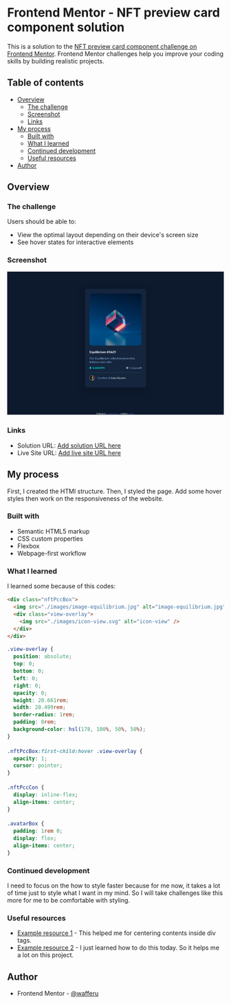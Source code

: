 # Frontend Mentor - NFT preview card component solution

This is a solution to the [NFT preview card component challenge on Frontend Mentor](https://www.frontendmentor.io/challenges/nft-preview-card-component-SbdUL_w0U). Frontend Mentor challenges help you improve your coding skills by building realistic projects.

## Table of contents

- [Overview](#overview)
  - [The challenge](#the-challenge)
  - [Screenshot](#screenshot)
  - [Links](#links)
- [My process](#my-process)
  - [Built with](#built-with)
  - [What I learned](#what-i-learned)
  - [Continued development](#continued-development)
  - [Useful resources](#useful-resources)
- [Author](#author)

## Overview

### The challenge

Users should be able to:

- View the optimal layout depending on their device's screen size
- See hover states for interactive elements

### Screenshot

![](./screenshot.png)

### Links

- Solution URL: [Add solution URL here](https://your-solution-url.com)
- Live Site URL: [Add live site URL here](https://your-live-site-url.com)

## My process

First, I created the HTMl structure. Then, I styled the page. Add some hover styles then work on the responsiveness of the website.

### Built with

- Semantic HTML5 markup
- CSS custom properties
- Flexbox
- Webpage-first workflow

### What I learned

I learned some because of this codes:

```html
<div class="nftPccBox">
  <img src="./images/image-equilibrium.jpg" alt="image-equilibrium.jpg" />
  <div class="view-overlay">
    <img src="./images/icon-view.svg" alt="icon-view" />
  </div>
</div>
```

```css
.view-overlay {
  position: absolute;
  top: 0;
  bottom: 0;
  left: 0;
  right: 0;
  opacity: 0;
  height: 20.661rem;
  width: 20.499rem;
  border-radius: 1rem;
  padding: 8rem;
  background-color: hsl(178, 100%, 50%, 50%);
}

.nftPccBox:first-child:hover .view-overlay {
  opacity: 1;
  cursor: pointer;
}

.nftPccCon {
  display: inline-flex;
  align-items: center;
}

.avatarBox {
  padding: 1rem 0;
  display: flex;
  align-items: center;
}
```

### Continued development

I need to focus on the how to style faster because for me now, it takes a lot of time just to style what I want in my mind. So I will take challenges like this more for me to be comfortable with styling.

### Useful resources

- [Example resource 1](https://www.w3schools.com/howto/howto_css_center-vertical.asp) - This helped me for centering contents inside div tags.
- [Example resource 2](https://www.w3schools.com/howto/howto_css_image_overlay.asp) - I just learned how to do this today. So it helps me a lot on this project.

## Author

- Frontend Mentor - [@wafferu](https://www.frontendmentor.io/profile/wafferu)
